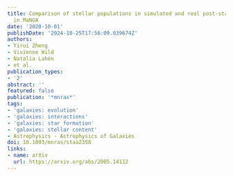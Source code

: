 ```yaml
---
title: Comparison of stellar populations in simulated and real post-starburst galaxies
  in MaNGA
date: '2020-10-01'
publishDate: '2024-10-25T17:56:09.039674Z'
authors:
- Yirui Zheng
- Vivienne Wild
- Natalia Lahén
- et al.
publication_types:
- '2'
abstract: ''
featured: false
publication: '*mnras*'
tags:
- 'galaxies: evolution'
- 'galaxies: interactions'
- 'galaxies: star formation'
- 'galaxies: stellar content'
- Astrophysics - Astrophysics of Galaxies
doi: 10.1093/mnras/staa2358
links:
- name: arXiv
  url: https://arxiv.org/abs/2005.14112
---
```

